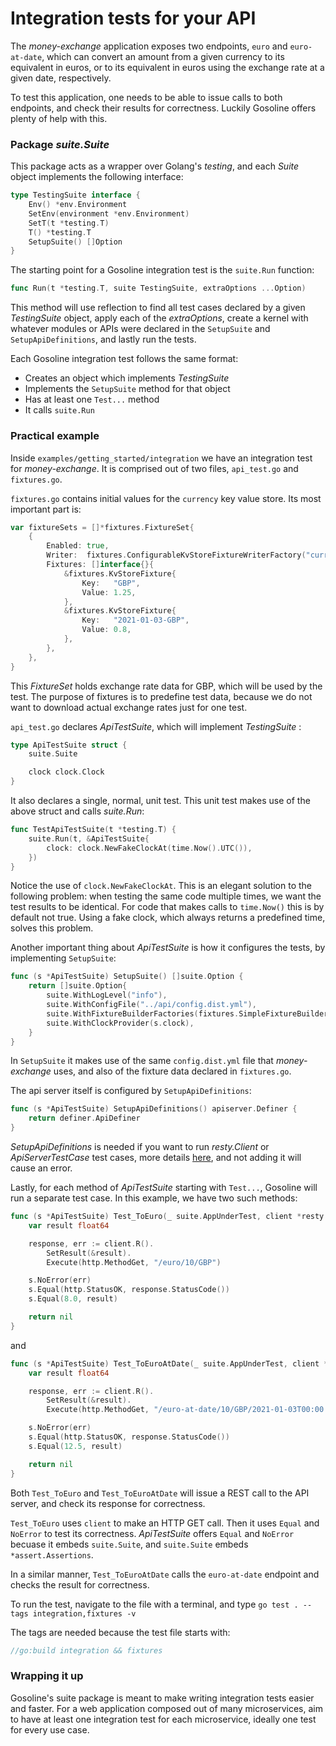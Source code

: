 # Integration tests for your API

The _money-exchange_ application exposes two endpoints, `euro` and `euro-at-date`, which can convert an amount from a given currency to its equivalent in euros, or to its equivalent in euros using the exchange rate at a given date, respectively.

To test this application, one needs to be able to issue calls to both endpoints, and check their results for correctness. Luckily Gosoline offers plenty of help with this.

### Package _suite.Suite_

This package acts as a wrapper over Golang's _testing_, and each _Suite_ object implements the following interface:

[embedmd]:# (../../pkg/test/suite/suite.go /type TestingSuite interface/ /\n}/)
```go
type TestingSuite interface {
	Env() *env.Environment
	SetEnv(environment *env.Environment)
	SetT(t *testing.T)
	T() *testing.T
	SetupSuite() []Option
}
```

The starting point for a Gosoline integration test is the `suite.Run` function:

[embedmd]:# (../../pkg/test/suite/run.go /func Run/ /\)/)
```go
func Run(t *testing.T, suite TestingSuite, extraOptions ...Option)
```

This method will use reflection to find all test cases declared by a given _TestingSuite_ object, apply each of the _extraOptions_, create a kernel with whatever modules or APIs were declared in the `SetupSuite` and `SetupApiDefinitions`, and lastly run the tests.

Each Gosoline integration test follows the same format:

- Creates an object which implements _TestingSuite_
- Implements the `SetupSuite` method for that object
- Has at least one `Test...` method
- It calls `suite.Run`

### Practical example

Inside `examples/getting_started/integration` we have an integration test for _money-exchange_. It is comprised out of two files, `api_test.go` and `fixtures.go`.

`fixtures.go` contains initial values for the `currency` key value store. Its most important part is:

[embedmd]:# (../../examples/getting_started/integration/fixtures.go /var / $)
```go
var fixtureSets = []*fixtures.FixtureSet{
	{
		Enabled: true,
		Writer:  fixtures.ConfigurableKvStoreFixtureWriterFactory("currency"),
		Fixtures: []interface{}{
			&fixtures.KvStoreFixture{
				Key:   "GBP",
				Value: 1.25,
			},
			&fixtures.KvStoreFixture{
				Key:   "2021-01-03-GBP",
				Value: 0.8,
			},
		},
	},
}
```

This _FixtureSet_ holds exchange rate data for GBP, which will be used by the test. The purpose of fixtures is to predefine test data, because we do not want to download actual exchange rates just for one test. 

`api_test.go` declares _ApiTestSuite_, which will implement _TestingSuite_ :

[embedmd]:# (../../examples/getting_started/integration/api_test.go /type ApiTestSuite/ /\n}/)
```go
type ApiTestSuite struct {
	suite.Suite

	clock clock.Clock
}
```

It also declares a single, normal, unit test. This unit test makes use of the above struct and calls _suite.Run_:

[embedmd]:# (../../examples/getting_started/integration/api_test.go /func TestApiTestSuite/ /\n}/)
```go
func TestApiTestSuite(t *testing.T) {
	suite.Run(t, &ApiTestSuite{
		clock: clock.NewFakeClockAt(time.Now().UTC()),
	})
}
```

Notice the use of `clock.NewFakeClockAt`. This is an elegant solution to the following problem: when testing the same code multiple times, we want the test results to be identical. For code that makes calls to `time.Now()` this is by default not true. Using a fake clock, which always returns a predefined time, solves this problem. 

Another important thing about _ApiTestSuite_ is how it configures the tests, by implementing `SetupSuite`:

[embedmd]:# (../../examples/getting_started/integration/api_test.go /func \(s \*ApiTestSuite\) SetupSuite/ /\n}/)
```go
func (s *ApiTestSuite) SetupSuite() []suite.Option {
	return []suite.Option{
		suite.WithLogLevel("info"),
		suite.WithConfigFile("../api/config.dist.yml"),
		suite.WithFixtureBuilderFactories(fixtures.SimpleFixtureBuilderFactory(fixtureSets)),
		suite.WithClockProvider(s.clock),
	}
}
```

In `SetupSuite` it makes use of the same `config.dist.yml` file that _money-exchange_ uses, and also of the fixture data declared in `fixtures.go`.

The api server itself is configured by `SetupApiDefinitions`:

[embedmd]:# (../../examples/getting_started/integration/api_test.go /func \(s \*ApiTestSuite\) SetupApiDefinitions/ /\n}/)
```go
func (s *ApiTestSuite) SetupApiDefinitions() apiserver.Definer {
	return definer.ApiDefiner
}
```

_SetupApiDefinitions_ is needed if you want to run _resty.Client_ or  _ApiServerTestCase_ test cases, more details [here](../more_details/integration_tests.md), and not adding it will cause an error.

Lastly, for each method of _ApiTestSuite_ starting with `Test...`, Gosoline will run a separate test case. In this example, we have two such methods:

[embedmd]:# (../../examples/getting_started/integration/api_test.go /func \(s \*ApiTestSuite\) Test_ToEuro/ /\n}/)
```go
func (s *ApiTestSuite) Test_ToEuro(_ suite.AppUnderTest, client *resty.Client) error {
	var result float64

	response, err := client.R().
		SetResult(&result).
		Execute(http.MethodGet, "/euro/10/GBP")

	s.NoError(err)
	s.Equal(http.StatusOK, response.StatusCode())
	s.Equal(8.0, result)

	return nil
}
```

and

[embedmd]:# (../../examples/getting_started/integration/api_test.go /func \(s \*ApiTestSuite\) Test_ToEuroAtDate/ /\n}/)
```go
func (s *ApiTestSuite) Test_ToEuroAtDate(_ suite.AppUnderTest, client *resty.Client) error {
	var result float64

	response, err := client.R().
		SetResult(&result).
		Execute(http.MethodGet, "/euro-at-date/10/GBP/2021-01-03T00:00:00Z")

	s.NoError(err)
	s.Equal(http.StatusOK, response.StatusCode())
	s.Equal(12.5, result)

	return nil
}
```

Both `Test_ToEuro` and `Test_ToEuroAtDate` will issue a REST call to the API server, and check its response for correctness. 

`Test_ToEuro` uses `client` to make an HTTP GET call. Then it uses `Equal` and `NoError` to test its correctness. _ApiTestSuite_ offers `Equal` and `NoError` becuase it embeds `suite.Suite`, and `suite.Suite` embeds `*assert.Assertions`.

In a similar manner, `Test_ToEuroAtDate` calls the `euro-at-date` endpoint and checks the result for correctness.

To run the test, navigate to the file with a terminal, and type `go test . --tags integration,fixtures -v`

The tags are needed because the test file starts with:

```go
//go:build integration && fixtures
```

 ### Wrapping it up

Gosoline's suite package is meant to make writing integration tests easier and faster. For a web application composed out of many microservices, aim to have at least one integration test for each microservice, ideally one test for every use case.
